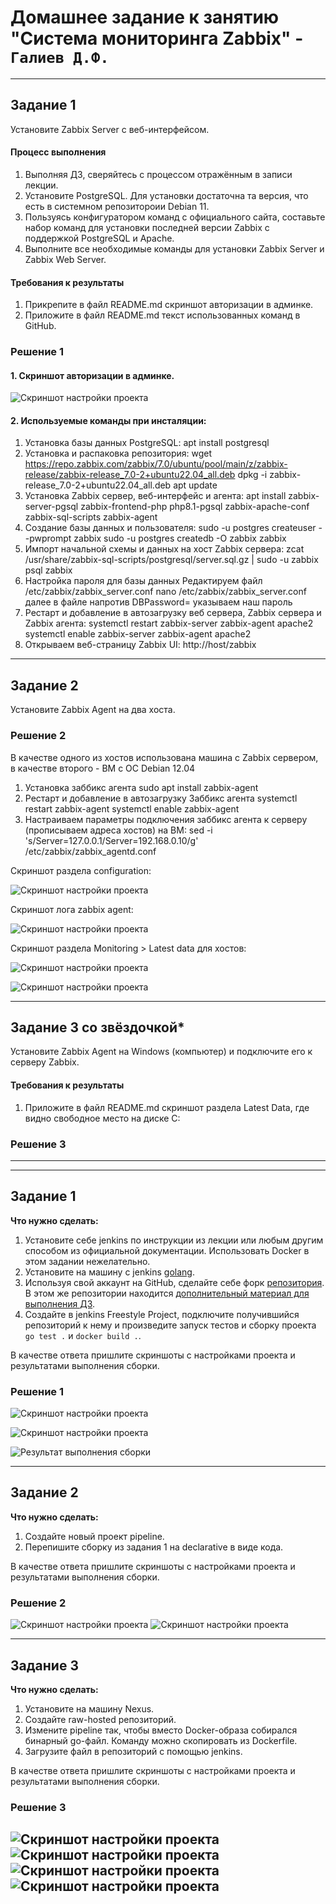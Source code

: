 # Домашнее задание к занятию "Система мониторинга Zabbix" - `Галиев Д.Ф.`

---
## Задание 1 

Установите Zabbix Server с веб-интерфейсом.

#### Процесс выполнения
1. Выполняя ДЗ, сверяйтесь с процессом отражённым в записи лекции.
2. Установите PostgreSQL. Для установки достаточна та версия, что есть в системном репозитороии Debian 11.
3. Пользуясь конфигуратором команд с официального сайта, составьте набор команд для установки последней версии Zabbix с поддержкой PostgreSQL и Apache.
4. Выполните все необходимые команды для установки Zabbix Server и Zabbix Web Server.

#### Требования к результаты 
1. Прикрепите в файл README.md скриншот авторизации в админке.
2. Приложите в файл README.md текст использованных команд в GitHub.

### Решение 1
#### 1. Cкриншот авторизации в админке.

![Скриншот настройки проекта](https://github.com/DinisGaliev/netology-hw/blob/main/Monitoring/img/Zabbix_part1_1.1.png)

#### 2. Используемые команды при инсталяции:
1.  Установка базы данных PostgreSQL:
apt install postgresql
2. Установка и распаковка репозитория:
wget https://repo.zabbix.com/zabbix/7.0/ubuntu/pool/main/z/zabbix-release/zabbix-release_7.0-2+ubuntu22.04_all.deb
dpkg -i zabbix-release_7.0-2+ubuntu22.04_all.deb
apt update
3. Установка Zabbix сервер, веб-интерфейс и агента:
apt install zabbix-server-pgsql zabbix-frontend-php php8.1-pgsql zabbix-apache-conf zabbix-sql-scripts zabbix-agent
4. Создание базы данных и пользователя:
sudo -u postgres createuser --pwprompt zabbix
sudo -u postgres createdb -O zabbix zabbix
5. Импорт начальной схемы и данных на хост Zabbix сервера:
zcat /usr/share/zabbix-sql-scripts/postgresql/server.sql.gz | sudo -u zabbix psql zabbix
6. Настройка пароля для базы данных
Редактируем файл /etc/zabbix/zabbix_server.conf
nano /etc/zabbix/zabbix_server.conf далее в файле напротив DBPassword= указываем наш пароль
7. Рестарт и добавление в автозагрузку веб сервера, Zabbix сервера и Zabbix агента:
systemctl restart zabbix-server zabbix-agent apache2
systemctl enable zabbix-server zabbix-agent apache2
8. Открываем веб-страницу Zabbix UI:
http://host/zabbix

---

## Задание 2 

Установите Zabbix Agent на два хоста.

### Решение 2
В качестве одного из хостов использована машина с Zabbix сервером, в качестве второго - ВМ c ОС Debian 12.04
1. Установка заббикс агента
sudo apt install zabbix-agent
2. Рестарт и добавление в автозагрузку Заббикс агента
systemctl restart zabbix-agent
systemctl enable zabbix-agent
3. Настраиваем параметры подключения заббикс агента к серверу (прописываем адреса хостов) на ВМ: 
sed -i 's/Server=127.0.0.1/Server=192.168.0.10/g' /etc/zabbix/zabbix_agentd.conf

Скриншот раздела configuration:

![Скриншот настройки проекта](https://github.com/DinisGaliev/netology-hw/blob/main/Monitoring/img/Zabbix_part1_2.1.png)

Cкриншот лога zabbix agent:

![Скриншот настройки проекта](https://github.com/DinisGaliev/netology-hw/blob/main/Monitoring/img/Zabbix_part1_2.2.png)

Cкриншот раздела Monitoring > Latest data для хостов:

![Скриншот настройки проекта](https://github.com/DinisGaliev/netology-hw/blob/main/Monitoring/img/Zabbix_part1_2.3.png)

![Скриншот настройки проекта](https://github.com/DinisGaliev/netology-hw/blob/main/Monitoring/img/Zabbix_part1_2.4.png)

---
## Задание 3 со звёздочкой*
Установите Zabbix Agent на Windows (компьютер) и подключите его к серверу Zabbix.

#### Требования к результаты 
1. Приложите в файл README.md скриншот раздела Latest Data, где видно свободное место на диске C:

### Решение 3

--- 
---

## Задание 1

**Что нужно сделать:**

1. Установите себе jenkins по инструкции из лекции или любым другим способом из официальной документации. Использовать Docker в этом задании нежелательно.
2. Установите на машину с jenkins [golang](https://golang.org/doc/install).
3. Используя свой аккаунт на GitHub, сделайте себе форк [репозитория](https://github.com/netology-code/sdvps-materials.git). В этом же репозитории находится [дополнительный материал для выполнения ДЗ](https://github.com/netology-code/sdvps-materials/blob/main/CICD/8.2-hw.md).
3. Создайте в jenkins Freestyle Project, подключите получившийся репозиторий к нему и произведите запуск тестов и сборку проекта ```go test .``` и  ```docker build .```.

В качестве ответа пришлите скриншоты с настройками проекта и результатами выполнения сборки.

### Решение 1
![Скриншот настройки проекта](https://github.com/DinisGaliev/netology-hw/blob/main/Automation%20and%20CI-CD/image/Configure%201%20my_pipline.png)

![Скриншот настройки проекта](https://github.com/DinisGaliev/netology-hw/blob/main/Automation%20and%20CI-CD/image/Configure%202%20my_pipline.png)

![Результат выполнения сборки](https://github.com/DinisGaliev/netology-hw/blob/main/Automation%20and%20CI-CD/image/build9.png)

---

## Задание 2

**Что нужно сделать:**

1. Создайте новый проект pipeline.
2. Перепишите сборку из задания 1 на declarative в виде кода.

В качестве ответа пришлите скриншоты с настройками проекта и результатами выполнения сборки.

### Решение 2
![Скриншот настройки проекта](https://github.com/DinisGaliev/netology-hw/blob/main/Automation%20and%20CI-CD/image/Configure%20my_pipline2.png)
![Скриншот настройки проекта](https://github.com/DinisGaliev/netology-hw/blob/main/Automation%20and%20CI-CD/image/build%20my_pipeline2_2.png)

---

## Задание 3

**Что нужно сделать:**

1. Установите на машину Nexus.
1. Создайте raw-hosted репозиторий.
1. Измените pipeline так, чтобы вместо Docker-образа собирался бинарный go-файл. Команду можно скопировать из Dockerfile.
1. Загрузите файл в репозиторий с помощью jenkins.

В качестве ответа пришлите скриншоты с настройками проекта и результатами выполнения сборки.

### Решение 3
![Скриншот настройки проекта](https://github.com/DinisGaliev/netology-hw/blob/main/Automation%20and%20CI-CD/image/Configure%20my_pipline3.png)
![Скриншот настройки проекта](https://github.com/DinisGaliev/netology-hw/blob/main/Automation%20and%20CI-CD/image/build%20my_pipline3_1.png)
![Скриншот настройки проекта](https://github.com/DinisGaliev/netology-hw/blob/main/Automation%20and%20CI-CD/image/build%20my_pipline3_2.png)
![Скриншот настройки проекта](https://github.com/DinisGaliev/netology-hw/blob/main/Automation%20and%20CI-CD/image/build%20my_pipline3_3.png)
---
